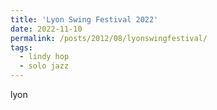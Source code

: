 ```yaml
---
title: 'Lyon Swing Festival 2022'
date: 2022-11-10
permalink: /posts/2012/08/lyonswingfestival/
tags:
  - lindy hop
  - solo jazz
---
```

lyon
